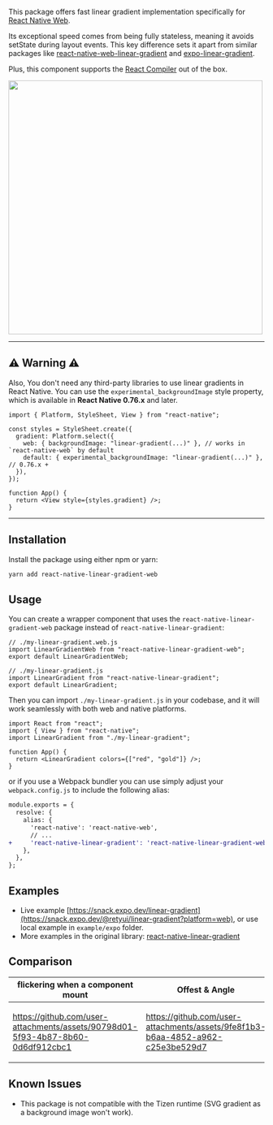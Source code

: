 This package offers fast linear gradient implementation specifically for [React Native Web](https://www.npmjs.com/package/react-native-web).

Its exceptional speed comes from being fully stateless, meaning it avoids setState during layout events. This key difference sets it apart from similar packages like [react-native-web-linear-gradient](https://github.com/react-native-web-community/react-native-web-linear-gradient/blob/2d8db660960de6b1e39f77df4269d12bd3e9aaa0/src/index.js#L26-L29) and [expo-linear-gradient](https://github.com/expo/expo/blob/a469bf63617d00fcc9a8ffd6c50a484e66e777c8/packages/expo-linear-gradient/src/NativeLinearGradient.web.tsx#L37-L44).

Plus, this component supports the [React Compiler](https://react.dev/learn/react-compiler) out of the box.


<img width="500" src="https://github.com/user-attachments/assets/ce2ef237-7eb0-401d-a756-d1ea43df608b" />

---

## ⚠️ Warning ⚠️

Also, You don't need any third-party libraries to use linear gradients in React Native.
You can use the `experimental_backgroundImage` style property, which is available in **React Native 0.76.x** and later.

```tsx
import { Platform, StyleSheet, View } from "react-native";

const styles = StyleSheet.create({
  gradient: Platform.select({
    web: { backgroundImage: "linear-gradient(...)" }, // works in `react-native-web` by default
    default: { experimental_backgroundImage: "linear-gradient(...)" }, // 0.76.x +
  }),
});

function App() {
  return <View style={styles.gradient} />;
}
```

---

## Installation

Install the package using either npm or yarn:

```bash
yarn add react-native-linear-gradient-web
```

## Usage

You can create a wrapper component that uses the `react-native-linear-gradient-web` package instead of `react-native-linear-gradient`:

```tsx
// ./my-linear-gradient.web.js
import LinearGradientWeb from "react-native-linear-gradient-web";
export default LinearGradientWeb;

// ./my-linear-gradient.js
import LinearGradient from "react-native-linear-gradient";
export default LinearGradient;
```

Then you can import `./my-linear-gradient.js` in your codebase, and it will work seamlessly with both web and native platforms.

```tsx
import React from "react";
import { View } from "react-native";
import LinearGradient from "./my-linear-gradient";

function App() {
  return <LinearGradient colors={["red", "gold"]} />;
}
```


or if you use a Webpack bundler you can use simply adjust your `webpack.config.js` to include the following alias:

```diff
module.exports = {
  resolve: {
    alias: {
      'react-native': 'react-native-web',
      // ...
+     'react-native-linear-gradient': 'react-native-linear-gradient-web',
    },
  },
};
```

## Examples

- Live example [https://snack.expo.dev/linear-gradient](https://snack.expo.dev/@retyui/linear-gradient?platform=web), or use local example in `example/expo` folder.
- More examples in the original library: [react-native-linear-gradient](https://github.com/react-native-linear-gradient/react-native-linear-gradient)


## Comparison

<table>
<thead>
<tr>
<th>flickering when a component mount</th>
<th>Offest & Angle</th>
</tr>
</thead>
<tbody>
<tr>
<td>

https://github.com/user-attachments/assets/90798d01-5f93-4b87-8b60-0d6df912cbc1

</td>
<td>

https://github.com/user-attachments/assets/9fe8f1b3-b6aa-4852-a962-c25e3be529d7

</td>
</tr>
</tbody>
</table>

## Known Issues

- This package is not compatible with the Tizen runtime (SVG gradient as a background image won't work).
